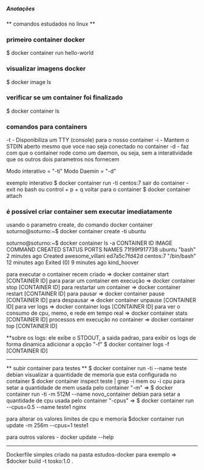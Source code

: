 ##### Anotações #####
** comandos estudados no linux **

### primeiro container docker 
$ docker container run hello-world

### visualizar imagens docker
$ docker image ls

### verificar se um container foi finalizado 
$ docker container ls

### comandos para containers
-t - Disponibiliza um TTY (console) para o nosso container
-i - Mantem o STDIN aberto mesmo que voce nao seja conectado no container
-d - faz com que o container rode como um daemon, ou seja,
 sem a interatividade que os outros dois parametros nos fornecem

Modo interativo = "-ti"
Modo Daemin = "-d"

exemplo interativo 
$ docker container run -ti centos:7
sair do container - exit no bash ou control + p + q 
voltar para o container $ docker container attach <CONTAINER ID>

### é possivel criar container sem executar imediatamente ###
usando o parametro create, do comando docker container  
soturno@soturno:~$ docker container create -ti ubuntu

soturno@soturno:~$ docker container ls -a
CONTAINER ID   IMAGE         COMMAND       CREATED          STATUS                      PORTS     NAMES
71f99f917738   ubuntu        "bash"        2 minutes ago    Created                               awesome_villani
ed7a5c7fd42d   centos:7      "/bin/bash"   12 minutes ago   Exited (0) 9 minutes ago              kind_hoover

para executar o container recem criado => docker container start [CONTAINER ID]
para parar um container em execução => docker container stop [CONTAINER ID]
para restartar um container => docker container restart [CONTAINER ID]
para pausar => docker container pause [CONTAINER ID]
para despausar => docker container unpause [CONTAINER ID]
para ver logs => docker container logs [CONTAINER ID]
para ver o consumo de cpu, memo, e rede em tempo real => docker container stats [CONTAINER ID]
processos em execução no container => docker container top [CONTAINER ID]

**sobre os logs: ele exibe o STDOUT, a saida padrao, para exibir os logs 
de forma dinamica adicionar a opção "-f" 
$ docker container logs -f [CONTAINER ID]

---------------------------------------------------------------------------
** subir container para testes **
$ docker container run -ti --name teste debian
visualizar a quantidade de memoria que esta configurada no container 
$ docker container inspect teste | grep -i mem ou -i cpu
para setar a quantidade de mem usada pelo container "-m" =>
$ docker container run -ti -m 512M --name novo_container debian
para setar a quantidade de cpu usada pelo container "-cpus" => 
$ docker container run --cpus=0.5 --name teste1 nginx 

para alterar os valores limites de cpu e memoria 
$docker container run update -m 256m --cpus=1 teste1

para outros valores - docker update --help

--------------------------------------------
Dockerfile simples criado na pasta estudos-docker para exemplo
 => $docker build -t tosko:1.0 .
